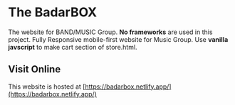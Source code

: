 # The BadarBOX

The website for BAND/MUSIC Group. **No frameworks** are used in this project. Fully Responsive mobile-first website for Music Group. Use **vanilla javscript** to make cart section of store.html.

## Visit Online

This website is hosted at [https://badarbox.netlify.app/](https://badarbox.netlify.app/)
